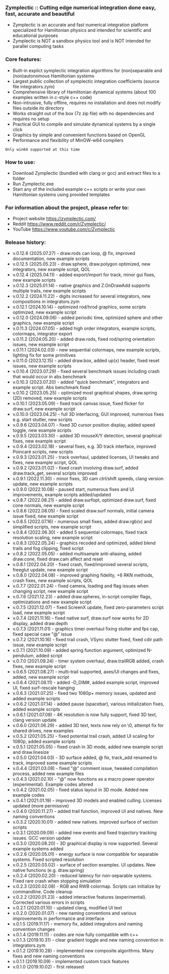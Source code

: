 ### Zymplectic :: Cutting edge numerical integration done easy, fast, accurate and beautiful
- Zymplectic is an accurate and fast numerical integration platform specialized for Hamiltonian physics and intended for scientific and educational purposes
- Zymplectic is NOT a sandbox physics tool and is NOT intended for parallel computing tasks 

### Core features:
- Built-in explict symplectic integration algorithms for (non)separable and (non)autonomous Hamiltonian systems
- Largest public collection of symplectic integration coefficients (source file integrators.zym)
- Comprehensive library of Hamiltonian dynamical systems (about 100 examples written in c-style c++ code)
- Non-intrusive, fully offline, requires no installation and does not modify files outside its directory
- Works straight out of the box (7z zip file) with no dependencies and requires no setup
- Practical GUI to compile and simulate dynamical systems by a single click
- Graphics by simple and convenient functions based on OpenGL
- Performance and flexibility of MinGW-w64 compilers

`Only win64 supported at this time`

### How to use:
- Download Zymplectic (bundled with clang or gcc) and extract files to a folder
- Run Zymplectic.exe
- Start any of the included example c++ scripts or write your own Hamiltonian systems using provided templates

### For information about the project, please refer to:
- Project website https://zymplectic.com/
- Reddit https://www.reddit.com/r/Zymplectic/
- YouTube https://www.youtube.com/c/Zymplectic

### Release history:
- v.0.12.6 (2025.07.27) - draw.rods can loop, @ fix, improved documentation, new example scripts
- v.0.12.5 (2025.05.23) - draw.sphere, draw.polygon optimized, new integrators, new example script, QOL
- v.0.12.4 (2025.04.11) - added export/import for track, minor gui fixes, new example scripts
- v.0.12.3 (2025.01.14) - native graphics and Z.OnDrawAdd supports multiple trails, new example scripts
- v.0.12.2 (2024.11.22) - digits increased for several integrators, new compositions in integrators.zym
- v.0.12.1 (2024.10.14) - optimized rod/hrod graphics, some scripts optimized, new example script
- v.0.12.0 (2024.09.06) - added periodic time, optimized sphere and other graphics, new example script
- v.0.11.3 (2024.07.05) - added high order integrators, example scripts, colormaps, integrator export
- v.0.11.2 (2024.05.20) - added draw.rods, fixed rod/spring orientation issues, new example script
- v.0.11.1 (2024.02.03) - new sequential colormaps, new example scripts, lighting fix for some primitives
- v.0.11.0 (2023.12.15) - added draw.box, added up(x) header, fixed reset issues, new example scripts 
- v.0.10.4 (2023.07.29) - fixed several benchmark issues including crash that would occur in abs benchmark
- v.0.10.3 (2023.07.20) - added "quick benchmark", integrators and example script. Abs benchmark fixed
- v.0.10.2 (2023.05.25) - optimized most graphical shapes, draw.spring (2D) removed, new example scripts
- v.0.10.1 (2023.05.09) - fixed track canvas issue, fixed flicker for draw.surf, new example script
- v.0.10.0 (2023.04.25) - full 3D interfacing, GUI improved, numerous fixes e.g. start stutter, new scripts
- v.0.9.6 (2023.04.07) - fixed 3D cursor position display, added speed toggle, new example scripts
- v.0.9.5 (2023.03.30) - added 3D mouseX/Y detection, several graphical fixes, new example script
- v.0.9.4 (2023.02.18) - several fixes, e.g. 3D track interface, improved Poincaré scripts, new scripts
- v.0.9.3 (2023.01.25) - track overhaul, updated licenses, UI tweaks and fixes, new example script, QOL 
- v.0.9.2 (2023.01.02) - fixed crash involving draw.surf, added draw.track_get, several scripts improved
- v.0.9.1 (2022.11.30) - minor fixes, 3D cam ctrl/shift speeds, clang version update, new example scripts
- v.0.9.0 (2022.10.08) - paused start, numerous fixes and UI improvements, example scripts added/updated
- v.0.8.7 (2022.08.21) - added draw.surfopt, optimized draw.surf, fixed cone normals, new example script
- v.0.8.6 (2022.08.05) - fixed scaled draw.surf normals, initial camera issue fixed, new example script
- v.0.8.5 (2022.07.16) - numerous small fixes, added draw.rgb(v) and simplified scripts, new example script  
- v.0.8.4 (2022.06.30) - added 5 sequential colormaps, fixed track resolution scaling, new example script
- v.0.8.3 (2022.05.24) - graphics recoded and optimized, added blend trails and fog clipping, fixed script
- v.0.8.2 (2022.05.05) - added multisample anti-aliasing, added draw.cone, fixed draw.cam affect and reset
- v.0.8.1 (2022.04.20) - fixed crash, fixed/improved several scripts, freeglut update, new example script
- v.0.8.0 (2022.04.08) - improved graphing fidelity, +6 RKN methods, crash fixes, new example scripts, QOL
- v.0.7.7 (2022.01.24) - fixed camera, loading and flag issues when changing script, new example script
- v.0.7.6 (2021.12.23) - added draw.spheres, in-script compiler flags, optimizations and new example script
- v.0.7.5 (2021.12.07) - fixed ScreenX update, fixed zero-parameters script load, new example script
- v.0.7.4 (2021.11.16) - fixed native surf, draw.surf now works for 2D display, added draw.depth
- v.0.7.3 (2021.11.01) - graphics timer overhaul fixing stutter and fps cap, fixed special case "@" issue
- v.0.7.2 (2021.10.16) - fixed trail crash, VSync stutter fixed, fixed cdir path issue, new example script
- v.0.7.1 (2021.10.09) - added spring function argument, optimized N-pendulum, added script
- v.0.7.0 (2021.09.24) - timer system overhaul, draw.trailRGB added, crash fixes, new example script
- v.0.6.5 (2021.08.27) - multi-trail supported, axes/UI changes and fixes, added, new example script
- v.0.6.4 (2021.08.11) - added -D_DIM#, added example script, improved UI, fixed surf-rescale hanging
- v.0.6.3 (2021.07.25) - fixed two 1080p+ memory issues, updated and added example scripts
- v.0.6.2 (2021.07.14) - added pause (spacebar), various initialization fixes, added example scripts
- v.0.6.1 (2021.07.08) - 4K resolution is now fully support, fixed 3D text, clang version update
- v.0.6.0 (2021.06.29) - added 3D text, texts now rely on \0, attempt fix for shared drives, new examples
- v.0.5.2 (2021.05.25) - fixed potential trail crash, added UI scaling for 1080p, added example scripts
- v.0.5.1 (2021.05.05) - fixed crash in 3D mode, added new example script and draw.linesize
- v.0.5.0 (2021.04.03) - 3D surface added, @ fix, track_add renamed to track, improved some example scripts
- v.0.4.4 (2021.03.08) - fixed "@" comment issue, tweaked compilation process, added new example files
- v.0.4.3 (2021.02.10) - "@" now functions as a macro power operator (experimental). Example codes altered
- v.0.4.2 (2021.02.05) - fixed status layout in 3D mode. Added new example codes
- v.0.4.1 (2021.01.19) - improved 3D models and enabled culling. Licenses updated (more permissive)
- v.0.4.0 (2020.11.27) - added trail function, improved UI and natives. New naming conventions
- v.0.3.2 (2020.10.01) - added new natives. improved surface of section scripts
- v.0.3.1 (2020.09.09) - added new events and fixed trajectory tracking issues. GCC version update
- v.0.3.0 (2020.08.20) - 3D graphical display is now supported. Several example systems added
- v.0.2.6 (2020.05.01) - energy surface is now compatible for separable systems. Fixed scripted resolution
- v.0.2.5 (2020.03.02) - surface of section examples. UI updates. New native functions (e.g. draw.spring)
- v.0.2.4 (2020.02.20) - reduced latency for non-separable systems. Fixed rare crash when stopping simulation
- v.0.2.3 (2020.02.08) - RGB and RWB colormap. Scripts can initialize by commandline. Code cleanup
- v.0.2.2 (2020.01.23) - added interactive features (experimental). Corrected various errors in scripts
- v.0.2.1 (2020.01.10) - updated clang, modified UI text
- v.0.2.0 (2020.01.07) - new naming conventions and various improvements in performance and interface
- v.0.1.5 (2019.11.17) - memory fix, added integrators and naming convention changes
- v.0.1.4 (2019.11.11) - codes are now fully compatible with c++
- v.0.1.3 (2019.10.31) - clear gradient toggle and new naming convention in integrators.zym
- v.0.1.2 (2019.10.28) - implemented new composite algorithms. Many fixes and new naming conventions
- v.0.1.1 (2019.10.09) - implemented custom track features
- v.0.1.0 (2019.10.02) - first released
